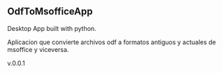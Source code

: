 ## OdfToMsofficeApp
Desktop App built with python.

Aplicacion que convierte archivos odf a formatos antiguos y actuales de msoffice y viceversa.

v.0.0.1